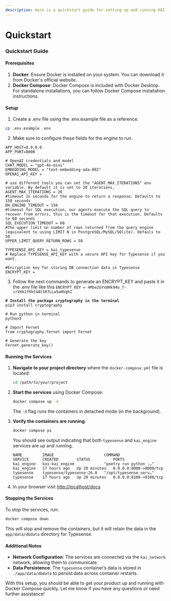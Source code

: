 ```yaml
---
description: Here is a quickstart guide for setting up and running KAI using Docker Compose
---
```


# Quickstart

### Quickstart Guide

#### Prerequisites

1. **Docker**: Ensure Docker is installed on your system. You can download it from Docker's official website.
2. **Docker Compose**: Docker Compose is included with Docker Desktop. For standalone installations, you can follow Docker Compose installation instructions.

#### Setup

1. Create a .env file using the .env.example file as a reference.&#x20;

```bash
cp .env.example .env
```

2. Make sure to configure these fields for the engine to run.

```
APP_HOST=0.0.0.0
APP_PORT=8000

# OpenAI credentials and model 
CHAT_MODEL = "gpt-4o-mini"
EMBEDDING_MODEL = "text-embedding-ada-002"
OPENAI_API_KEY = 

# use different tools you can set the "AGENT_MAX_ITERATIONS" env variable. By default it is set to 20 iterations.
AGENT_MAX_ITERATIONS = 20
#timeout in seconds for the engine to return a response. Defaults to 150 seconds
DH_ENGINE_TIMEOUT = 150
#timeout for SQL execution, our agents execute the SQL query to recover from errors, this is the timeout for that execution. Defaults to 60 seconds
SQL_EXECUTION_TIMEOUT = 60
#The upper limit on number of rows returned from the query engine (equivalent to using LIMIT N in PostgreSQL/MySQL/SQlite). Defauls to 50
UPPER_LIMIT_QUERY_RETURN_ROWS = 50

TYPESENSE_API_KEY = kai_typesense
# Replace TYPESENSE_API_KEY with a secure API key for Typesense if you want.

#Encryption key for storing DB connection data in Typesense
ENCRYPT_KEY = 
```

3. Follow the next commands to generate an ENCRYPT\_KEY and paste it in the .env file like this `ENCRYPT_KEY = 4Mbe2GYx0Hk94o_f-irVHk1fKkCGAt1R7LLw5wHVghI`

<pre data-full-width="false"><code><strong># Install the package cryptography in the terminal
</strong>pip3 install cryptography

# Run python in terminal
python3

# Import Fernet
from cryptography.fernet import Fernet

# Generate the key
Fernet.generate_key()
</code></pre>

#### Running the Services

1.  **Navigate to your project directory** where the `docker-compose.yml` file is located:

    ```bash
    cd /path/to/your/project
    ```
2.  **Start the services** using Docker Compose:

    ```bash
    docker compose up -d
    ```

    The `-d` flag runs the containers in detached mode (in the background).
3.  **Verify the containers are running**:

    ```bash
    docker compose ps
    ```

    You should see output indicating that both `typesense` and `kai_engine` services are up and running.

    ```
    NAME         IMAGE                      COMMAND                  SERVICE      CREATED        STATUS          PORTS
    kai_engine   kai-kai_engine             "poetry run python -…"   kai_engine   17 hours ago   Up 20 minutes   0.0.0.0:8000->8000/tcp
    typesense    typesense/typesense:26.0   "/opt/typesense-serv…"   typesense    17 hours ago   Up 20 minutes   0.0.0.0:8108->8108/tcp 
    ```
4. In your browser visit [http://localhost/docs](http://localhost/docs)

#### Stopping the Services

To stop the services, run:

```bash
docker compose down
```

This will stop and remove the containers, but it will retain the data in the `app/data/dbdata` directory for Typesense.

#### Additional Notes

* **Network Configuration**: The services are connected via the `kai_network` network, allowing them to communicate.
* **Data Persistence**: The `typesense` container’s data is stored in `./app/data/dbdata` to persist data across container restarts.

With this setup, you should be able to get your product up and running with Docker Compose quickly. Let me know if you have any questions or need further assistance!
